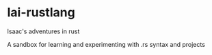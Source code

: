 # Iai-rustlang
Isaac's adventures in rust

A sandbox for learning and experimenting with .rs syntax and projects
